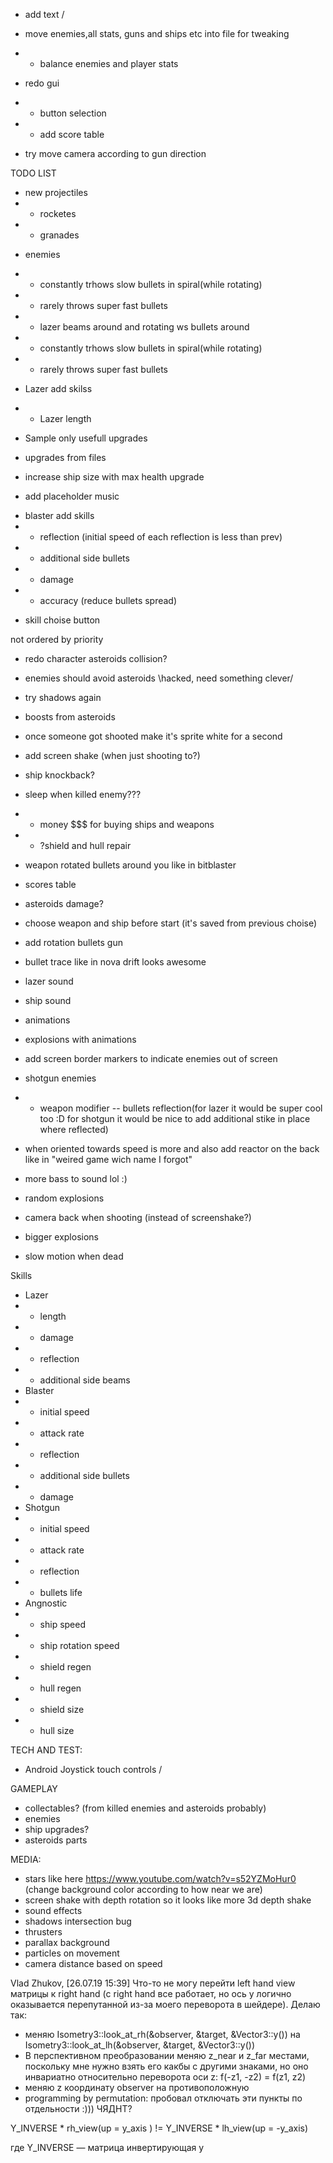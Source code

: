 * add text \/
* move enemies,all stats, guns and ships etc into file for tweaking 
* * balance enemies and player stats
* redo gui
* * button selection
* * add score table

* try move camera according to gun direction


TODO LIST
* new projectiles
* * rocketes
* * granades

<!-- * Pick gun UI \/ -->
<!-- * Don't slow down bullets \/ -->
* enemies
<!-- * * rarely throws bullets around \/ -->
<!-- * * lazer beam enemy \/ -->
* * constantly trhows slow bullets in spiral(while rotating)
* * rarely throws super fast bullets
* * lazer beams around and rotating
ws bullets around
* * constantly trhows slow bullets in spiral(while rotating)
* * rarely throws super fast bullets

* Lazer add skilss
* * Lazer length

* Sample only usefull upgrades

* upgrades from files


* increase ship size with max health upgrade

* add placeholder music


<!-- * sample random skills \/ -->
<!-- * when died, restart from menu \/ -->
<!-- * skill menu via hotkey \/ -->
* blaster add skills 
* * reflection (initial speed of each reflection is less than prev)
* * additional side bullets
* * damage
* * accuracy (reduce bullets spread)
<!-- *  Angnostic skills \/ -->
<!-- * * ship rotation speed \/ -->
<!-- * * shield regen \/ -->
<!-- * * hull regen \/ -->
<!-- * * shield size \/ -->
<!-- * * hull size \/ -->

* skill choise button




not ordered by priority
<!-- * add asteroids initial movement and rotation \/
* redo asteroids explosions: fix rotation of parts when destructed \/ (seems good but when rotation is fast feels wrong?)
* redo asteroids explosions: add lifes \/ -->
* redo character asteroids collision?
<!-- * redo effects spawning (explosion when destroyed, mini explosion when shoted) \/ -->
<!-- * enemies start shoot when theay near you and stop futher \/ -->
* enemies should avoid asteroids \hacked, need something clever/
<!-- * wasd control \/ -->
* try shadows again
<!-- * lazer weapon (rotation) \/ -->
<!-- * lazer weapon (no rotation) not fit in controls X -->
<!-- * shotgun weapon \/ -->
* boosts from asteroids
 <!-- * * ship speed boost for some time X -->
<!-- * * "additional weapon"  -- trace like in bitblaster -->
* once someone got shooted make it's sprite white for a second
* add screen shake (when just shooting to?)
* ship knockback?
* sleep when killed enemy???
* * money $$$ for buying ships and weapons
* * ?shield and hull repair
* weapon rotated bullets around you like in bitblaster
* scores table
* asteroids damage?
* choose weapon and ship before start (it's saved from previous choise)
* add rotation bullets gun
* bullet trace like in nova drift looks awesome
* lazer sound
* ship sound
* animations
* explosions with animations
* add screen border markers to indicate enemies out of screen
* shotgun enemies
* * weapon modifier -- bullets reflection(for lazer it would be super cool too :D for shotgun it would be nice to add additional stike in place where reflected)
* when oriented towards speed is more and also add reactor on the back like in "weired game wich name I forgot"

* more bass to sound lol :)
* random explosions
* camera back when shooting (instead of screenshake?)
* bigger explosions 
* slow motion when dead

Skills
* Lazer
* * length
* * damage
* * reflection
* * additional side beams
* Blaster
* * initial speed
* * attack rate
* * reflection
* * additional side bullets
* * damage
* Shotgun
* * initial speed
* * attack rate
* * reflection
* * bullets life
*  Angnostic
* * ship speed
* * ship rotation speed
* * shield regen
* * hull regen
* * shield size
* * hull size


TECH AND TEST:
* Android Joystick touch controls \/

GAMEPLAY
* collectables? (from killed enemies and asteroids probably)
* enemies
* ship upgrades?
* asteroids parts

MEDIA:
* stars like here https://www.youtube.com/watch?v=s52YZMoHur0  (change background color according to how near we are)
* screen shake with depth rotation so it looks like more 3d depth shake
* sound effects
* shadows intersection bug
* thrusters
* parallax background
* particles on movement
* camera distance based on speed



Vlad Zhukov, [26.07.19 15:39]
Что-то не могу перейти left hand view матрицы к right hand (с right hand все работает, но ось y логично оказывается перепутанной из-за моего переворота в шейдере).
Делаю так:
* меняю Isometry3::look_at_rh(&observer, &target, &Vector3::y()) на Isometry3::look_at_lh(&observer, &target, &Vector3::y())
* В перспективном преобразовании меняю z_near и z_far местами, поскольку мне нужно взять его какбы с другими знаками, но оно инвариатно относительно переворота оси z: f(-z1, -z2) = f(z1, z2)
* меняю z координату observer на противоположную
* programming by permutation: пробовал отключать эти пункты по отдельности  :)))
ЧЯДНТ?


Y_INVERSE * rh_view(up = y_axis ) !=
Y_INVERSE * lh_view(up = -y_axis)

где Y_INVERSE — матрица инвертирующая y